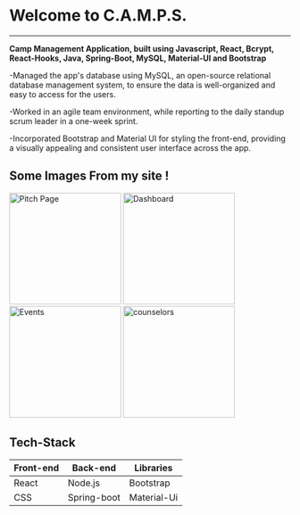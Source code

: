 <div>
  <h1>Welcome to C.A.M.P.S.</h1>
  <hr />
  <p>
  <strong>Camp Management Application, built using Javascript, React, Bcrypt, React-Hooks, Java,
    Spring-Boot, MySQL, Material-UI and Bootstrap
  </strong>

-Managed the app's database using MySQL, an open-source relational database management system, to ensure the data is well-organized and easy to access for the users.

-Worked in an agile team environment, while reporting to the daily standup scrum leader in a one-week sprint.

-Incorporated Bootstrap and Material UI for styling the front-end, providing a visually appealing and consistent user interface across the app.

  </p>
  <div>
    <h2>Some Images From my site !</h2>
    <div>
      <img style="width: 200px;" src="https://i.imgur.com/q1DC1Ae.jpg" alt="Pitch Page"/>
      <img style="width: 200px;" src="https://i.imgur.com/bUOPYyJ.jpg" alt="Dashboard"/>
      <img style="width: 200px;" src="https://i.imgur.com/B6e8ENg.jpg" alt="Events"/>
      <img style="width: 200px;" src="https://i.imgur.com/2sLdGzB.jpg" alt="counselors"/>
    </div>
    <h2>Tech-Stack</h2>
    <div>
      <table>
        <thead>
          <tr>
            <th>
              Front-end
            </th>
            <th>
              Back-end
            </th>
            <th>
              Libraries
            </th>
          </tr>
        </thead>
        <tbody>
          <tr>
            <td>
            React
            </td>
            <td>
            Node.js
            </td>
            <td>
            Bootstrap
            </td>
          </tr>
          <tr>
            <td>
            CSS
            </td>
            <td>
            Spring-boot
            </td>
            <td>
            Material-Ui
            </td>
          </tr>
        </tbody>
      </table
    </div>
   </div>
</div>

